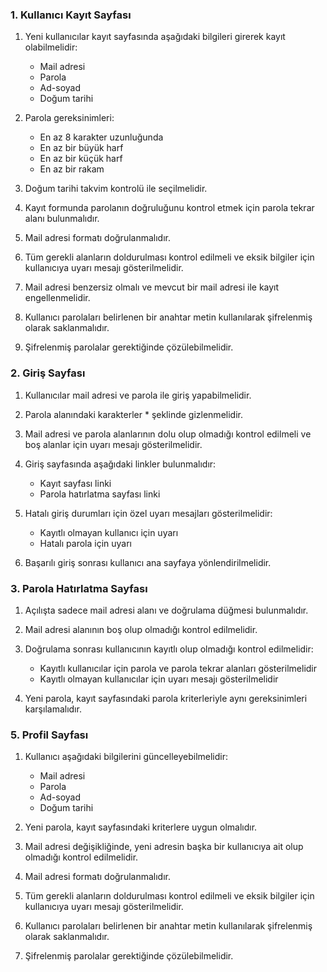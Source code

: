 ### 1. Kullanıcı Kayıt Sayfası

1. Yeni kullanıcılar kayıt sayfasında aşağıdaki bilgileri girerek kayıt olabilmelidir:
   - Mail adresi
   - Parola
   - Ad-soyad
   - Doğum tarihi

2. Parola gereksinimleri:
   - En az 8 karakter uzunluğunda
   - En az bir büyük harf
   - En az bir küçük harf
   - En az bir rakam

3. Doğum tarihi takvim kontrolü ile seçilmelidir.

4. Kayıt formunda parolanın doğruluğunu kontrol etmek için parola tekrar alanı bulunmalıdır.

5. Mail adresi formatı doğrulanmalıdır.

6. Tüm gerekli alanların doldurulması kontrol edilmeli ve eksik bilgiler için kullanıcıya uyarı mesajı gösterilmelidir.

7. Mail adresi benzersiz olmalı ve mevcut bir mail adresi ile kayıt engellenmelidir.

8. Kullanıcı parolaları belirlenen bir anahtar metin kullanılarak şifrelenmiş olarak saklanmalıdır.

9. Şifrelenmiş parolalar gerektiğinde çözülebilmelidir.

### 2. Giriş Sayfası

1. Kullanıcılar mail adresi ve parola ile giriş yapabilmelidir.

2. Parola alanındaki karakterler * şeklinde gizlenmelidir.

3. Mail adresi ve parola alanlarının dolu olup olmadığı kontrol edilmeli ve boş alanlar için uyarı mesajı gösterilmelidir.

4. Giriş sayfasında aşağıdaki linkler bulunmalıdır:
   - Kayıt sayfası linki
   - Parola hatırlatma sayfası linki

5. Hatalı giriş durumları için özel uyarı mesajları gösterilmelidir:
   - Kayıtlı olmayan kullanıcı için uyarı
   - Hatalı parola için uyarı

6. Başarılı giriş sonrası kullanıcı ana sayfaya yönlendirilmelidir.

### 3. Parola Hatırlatma Sayfası

1. Açılışta sadece mail adresi alanı ve doğrulama düğmesi bulunmalıdır.

2. Mail adresi alanının boş olup olmadığı kontrol edilmelidir.

3. Doğrulama sonrası kullanıcının kayıtlı olup olmadığı kontrol edilmelidir:
   - Kayıtlı kullanıcılar için parola ve parola tekrar alanları gösterilmelidir
   - Kayıtlı olmayan kullanıcılar için uyarı mesajı gösterilmelidir

4. Yeni parola, kayıt sayfasındaki parola kriterleriyle aynı gereksinimleri karşılamalıdır.

### 5. Profil Sayfası

1. Kullanıcı aşağıdaki bilgilerini güncelleyebilmelidir:
   - Mail adresi
   - Parola
   - Ad-soyad
   - Doğum tarihi

2. Yeni parola, kayıt sayfasındaki kriterlere uygun olmalıdır.

3. Mail adresi değişikliğinde, yeni adresin başka bir kullanıcıya ait olup olmadığı kontrol edilmelidir.

4. Mail adresi formatı doğrulanmalıdır.

5. Tüm gerekli alanların doldurulması kontrol edilmeli ve eksik bilgiler için kullanıcıya uyarı mesajı gösterilmelidir.

6. Kullanıcı parolaları belirlenen bir anahtar metin kullanılarak şifrelenmiş olarak saklanmalıdır.

7. Şifrelenmiş parolalar gerektiğinde çözülebilmelidir.